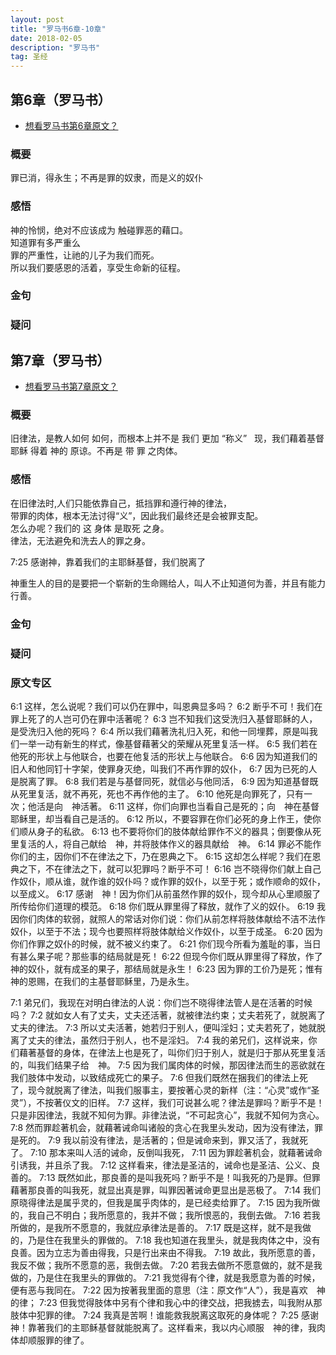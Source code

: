 ```yaml
---
layout: post
title: "罗马书6章-10章"
date: 2018-02-05
description: "罗马书"
tag: 圣经 
---   
```


## 第6章（罗马书）          

* [想看罗马书第6章原文？](#yuan-wen-zai-na-li-6)  

### 概要
罪已消，得永生；不再是罪的奴隶，而是义的奴仆    
### 感悟 
神的怜悯，绝对不应该成为 触碰罪恶的藉口。   
知道罪有多严重么  
罪的严重性，让祂的儿子为我们而死。  
所以我们要感恩的活着，享受生命新的征程。                                            
### 金句

### 疑问

## 第7章（罗马书）          

* [想看罗马书第7章原文？](#yuan-wen-zai-na-li-7)  

### 概要
旧律法，是教人如何 如何，而根本上并不是 我们 更加 “称义”  
现，我们藉着基督耶稣 得着 神的 原谅。不再是 带 罪 之肉体。
### 感悟
在旧律法时,人们只能依靠自己，抵挡罪和遵行神的律法，    
带罪的肉体，根本无法讨得“义”，因此我们最终还是会被罪支配。    
怎么办呢？我们的 这 身体 是取死 之身。    
律法，无法避免和洗去人的罪之身。    

7:25 感谢神，靠着我们的主耶稣基督，我们脱离了       

神重生人的目的是要把一个崭新的生命赐给人，叫人不止知道何为善，并且有能力行善。    
### 金句

### 疑问

### 原文专区      
  
<a name="yuan-wen-zai-na-li-6"></a>   

6:1	这样，怎么说呢？我们可以仍在罪中，叫恩典显多吗？
6:2	断乎不可！我们在罪上死了的人岂可仍在罪中活著呢？
6:3	岂不知我们这受洗归入基督耶稣的人，是受洗归入他的死吗？
6:4	所以我们藉著洗礼归入死，和他一同埋葬，原是叫我们一举一动有新生的样式，像基督藉著父的荣耀从死里复活一样。
6:5	我们若在他死的形状上与他联合，也要在他复活的形状上与他联合。
6:6	因为知道我们的旧人和他同钉十字架，使罪身灭绝，叫我们不再作罪的奴仆，
6:7	因为已死的人是脱离了罪。
6:8	我们若是与基督同死，就信必与他同活，
6:9	因为知道基督既从死里复活，就不再死，死也不再作他的主了。
6:10	他死是向罪死了，只有一次；他活是向　神活著。
6:11	这样，你们向罪也当看自己是死的；向　神在基督耶稣里，却当看自己是活的。
6:12	所以，不要容罪在你们必死的身上作王，使你们顺从身子的私欲。
6:13	也不要将你们的肢体献给罪作不义的器具；倒要像从死里复活的人，将自己献给　神，并将肢体作义的器具献给　神。
6:14	罪必不能作你们的主，因你们不在律法之下，乃在恩典之下。
6:15	这却怎么样呢？我们在恩典之下，不在律法之下，就可以犯罪吗？断乎不可！
6:16	岂不晓得你们献上自己作奴仆，顺从谁，就作谁的奴仆吗？或作罪的奴仆，以至于死；或作顺命的奴仆，以至成义。
6:17	感谢　神！因为你们从前虽然作罪的奴仆，现今却从心里顺服了所传给你们道理的模范。
6:18	你们既从罪里得了释放，就作了义的奴仆。
6:19	我因你们肉体的软弱，就照人的常话对你们说：你们从前怎样将肢体献给不洁不法作奴仆，以至于不法；现今也要照样将肢体献给义作奴仆，以至于成圣。
6:20	因为你们作罪之奴仆的时候，就不被义约束了。
6:21	你们现今所看为羞耻的事，当日有甚么果子呢？那些事的结局就是死！
6:22	但现今你们既从罪里得了释放，作了　神的奴仆，就有成圣的果子，那结局就是永生！
6:23	因为罪的工价乃是死；惟有　神的恩赐，在我们的主基督耶稣里，乃是永生。

<a name="yuan-wen-zai-na-li-7"></a> 

7:1	弟兄们，我现在对明白律法的人说：你们岂不晓得律法管人是在活著的时候吗？
7:2	就如女人有了丈夫，丈夫还活著，就被律法约束；丈夫若死了，就脱离了丈夫的律法。
7:3	所以丈夫活著，她若归于别人，便叫淫妇；丈夫若死了，她就脱离了丈夫的律法，虽然归于别人，也不是淫妇。
7:4	我的弟兄们，这样说来，你们藉著基督的身体，在律法上也是死了，叫你们归于别人，就是归于那从死里复活的，叫我们结果子给　神。
7:5	因为我们属肉体的时候，那因律法而生的恶欲就在我们肢体中发动，以致结成死亡的果子。
7:6	但我们既然在捆我们的律法上死了，现今就脱离了律法，叫我们服事主，要按著心灵的新样（注：“心灵”或作“圣灵”），不按著仪文的旧样。
7:7	这样，我们可说甚么呢？律法是罪吗？断乎不是！只是非因律法，我就不知何为罪。非律法说，“不可起贪心”，我就不知何为贪心。
7:8	然而罪趁著机会，就藉著诫命叫诸般的贪心在我里头发动，因为没有律法，罪是死的。
7:9	我以前没有律法，是活著的；但是诫命来到，罪又活了，我就死了。
7:10	那本来叫人活的诫命，反倒叫我死，
7:11	因为罪趁著机会，就藉著诫命引诱我，并且杀了我。
7:12	这样看来，律法是圣洁的，诫命也是圣洁、公义、良善的。
7:13	既然如此，那良善的是叫我死吗？断乎不是！叫我死的乃是罪。但罪藉著那良善的叫我死，就显出真是罪，叫罪因著诫命更显出是恶极了。
7:14	我们原晓得律法是属乎灵的，但我是属乎肉体的，是已经卖给罪了。
7:15	因为我所做的，我自己不明白；我所愿意的，我并不做；我所恨恶的，我倒去做。
7:16	若我所做的，是我所不愿意的，我就应承律法是善的。
7:17	既是这样，就不是我做的，乃是住在我里头的罪做的。
7:18	我也知道在我里头，就是我肉体之中，没有良善。因为立志为善由得我，只是行出来由不得我。
7:19	故此，我所愿意的善，我反不做；我所不愿意的恶，我倒去做。
7:20	若我去做所不愿意做的，就不是我做的，乃是住在我里头的罪做的。
7:21	我觉得有个律，就是我愿意为善的时候，便有恶与我同在。
7:22	因为按著我里面的意思（注：原文作“人”），我是喜欢　神的律；
7:23	但我觉得肢体中另有个律和我心中的律交战，把我掳去，叫我附从那肢体中犯罪的律。
7:24	我真是苦啊！谁能救我脱离这取死的身体呢？
7:25	感谢　神！靠著我们的主耶稣基督就能脱离了。这样看来，我以内心顺服　神的律，我肉体却顺服罪的律了。
